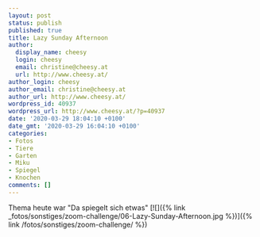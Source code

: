 ```yaml
---
layout: post
status: publish
published: true
title: Lazy Sunday Afternoon
author:
  display_name: cheesy
  login: cheesy
  email: christine@cheesy.at
  url: http://www.cheesy.at/
author_login: cheesy
author_email: christine@cheesy.at
author_url: http://www.cheesy.at/
wordpress_id: 40937
wordpress_url: http://www.cheesy.at/?p=40937
date: '2020-03-29 18:04:10 +0100'
date_gmt: '2020-03-29 16:04:10 +0100'
categories:
- Fotos
- Tiere
- Garten
- Miku
- Spiegel
- Knochen
comments: []
---
```

Thema heute war "Da spiegelt sich etwas"
[![]({% link _fotos/sonstiges/zoom-challenge/06-Lazy-Sunday-Afternoon.jpg %})]({% link /fotos/sonstiges/zoom-challenge/ %})
